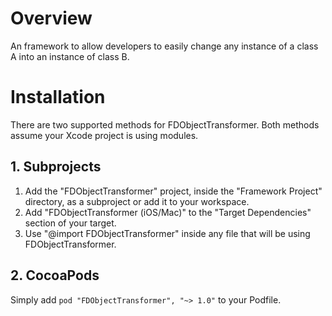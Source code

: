 # Overview
An framework to allow developers to easily change any instance of a class A into an instance of class B.

# Installation
There are two supported methods for FDObjectTransformer. Both methods assume your Xcode project is using modules.

## 1. Subprojects
1. Add the "FDObjectTransformer" project, inside the "Framework Project" directory, as a subproject or add it to your workspace.
2. Add "FDObjectTransformer (iOS/Mac)" to the "Target Dependencies" section of your target.
3. Use "@import FDObjectTransformer" inside any file that will be using FDObjectTransformer.

## 2. CocoaPods
Simply add `pod "FDObjectTransformer", "~> 1.0"` to your Podfile.
